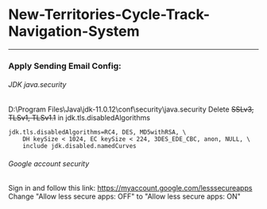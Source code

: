 # New-Territories-Cycle-Track-Navigation-System

***
### Apply Sending Email Config:
###### JDK java.security
D:\Program Files\Java\jdk-11.0.12\conf\security\java.security
Delete ~~SSLv3, TLSv1, TLSv1.1~~ in jdk.tls.disabledAlgorithms
```
jdk.tls.disabledAlgorithms=RC4, DES, MD5withRSA, \
    DH keySize < 1024, EC keySize < 224, 3DES_EDE_CBC, anon, NULL, \
    include jdk.disabled.namedCurves
```

###### Google account security
Sign in and follow this link: 
<https://myaccount.google.com/lesssecureapps>
Change "Allow less secure apps: OFF" to "Allow less secure apps: ON"

